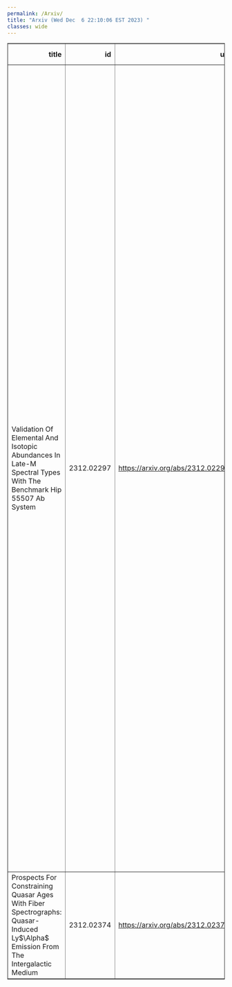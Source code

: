```yaml
---
permalink: /Arxiv/
title: "Arxiv (Wed Dec  6 22:10:06 EST 2023) "
classes: wide
---
```

<table border="1" class="dataframe">
  <thead>
    <tr style="text-align: right;">
      <th>title</th>
      <th>id</th>
      <th>url</th>
      <th>authors</th>
      <th>Local Authors</th>
    </tr>
  </thead>
  <tbody>
    <tr>
      <td>Validation Of Elemental And Isotopic Abundances In Late-M Spectral Types   With The Benchmark Hip 55507 Ab System</td>
      <td>2312.02297</td>
      <td><a href="https://arxiv.org/abs/2312.02297" target="_blank">https://arxiv.org/abs/2312.02297</a></td>
      <td>Jerry W. Xuan, Jason J. Wang, Luke Finnerty, Katelyn Horstman, Simon Grimm, Anne Peck, Eric L. Nielsen, Heather A. Knutson, Dimitri Mawet, Howard Isaacson, Andrew W. Howard, Michael C. Liu, Sam Walker, Mark Phillips, Geoffrey Blake, Jean-Baptiste Ruffio, Yapeng Zhang, Julie Inglis, Nicole L. Wallack, Aniket Sanghi, Erica Gonzales, Fei Dai, Ashley Baker, Randall Bartos, Charlotte Bond, Marta L. Bryan, Benjamin Calvin, Sylvain Cetre, Jacques-Robert Delorme, Greg Doppmann, Daniel Echeverri, Michael P. Fitzgerald, Nemanja Jovanovic, Joshua Liberman, Ronald A. López, Emily C. Martin, Evan Morris, Jacklyn Pezzato, Garreth Ruane, Ben Sappey, Tobias Schofield, Andrew Skemer, Taylor Venenciano, James K. Wallace, Ji Wang, Peter Wizinowich, Yinzi Xin, Shubh Agrawal, Clarissa R. Do Ó, Chih-Chun Hsu, Caprice Phillips</td>
      <td>Caprice Phillips, Ji Wang</td>
    </tr>
    <tr>
      <td>Prospects For Constraining Quasar Ages With Fiber Spectrographs:   Quasar-Induced Ly$\Alpha$ Emission From The Intergalactic Medium</td>
      <td>2312.02374</td>
      <td><a href="https://arxiv.org/abs/2312.02374" target="_blank">https://arxiv.org/abs/2312.02374</a></td>
      <td>Ryuichiro Hada, Masahiro Takada, Akio K. Inoue</td>
      <td>Ryuichiro Hada</td>
    </tr>
  </tbody>
</table>